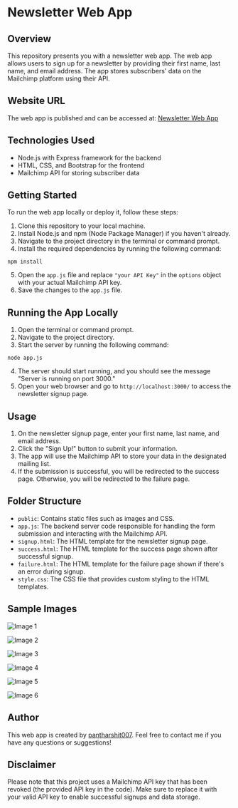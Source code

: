 # Newsletter Web App

## Overview

This repository presents you with a newsletter web app. The web app allows users to sign up for a newsletter by providing their first name, last name, and email address. The app stores subscribers' data on the Mailchimp platform using their API.

## Website URL

The web app is published and can be accessed at: [Newsletter Web App](https://newsletter007.onrender.com/)

## Technologies Used

- Node.js with Express framework for the backend
- HTML, CSS, and Bootstrap for the frontend
- Mailchimp API for storing subscriber data

## Getting Started

To run the web app locally or deploy it, follow these steps:

1. Clone this repository to your local machine.
2. Install Node.js and npm (Node Package Manager) if you haven't already.
3. Navigate to the project directory in the terminal or command prompt.
4. Install the required dependencies by running the following command:

```npm install```

5. Open the `app.js` file and replace `"your API Key"` in the `options` object with your actual Mailchimp API key.
6. Save the changes to the `app.js` file.

## Running the App Locally

1. Open the terminal or command prompt.
2. Navigate to the project directory.
3. Start the server by running the following command:

```node app.js```

4. The server should start running, and you should see the message "Server is running on port 3000."
5. Open your web browser and go to `http://localhost:3000/` to access the newsletter signup page.

## Usage

1. On the newsletter signup page, enter your first name, last name, and email address.
2. Click the "Sign Up!" button to submit your information.
3. The app will use the Mailchimp API to store your data in the designated mailing list.
4. If the submission is successful, you will be redirected to the success page. Otherwise, you will be redirected to the failure page.

## Folder Structure

- `public`: Contains static files such as images and CSS.
- `app.js`: The backend server code responsible for handling the form submission and interacting with the Mailchimp API.
- `signup.html`: The HTML template for the newsletter signup page.
- `success.html`: The HTML template for the success page shown after successful signup.
- `failure.html`: The HTML template for the failure page shown if there's an error during signup.
- `style.css`: The CSS file that provides custom styling to the HTML templates.

## Sample Images

![Image 1](public/Images/img1)

![Image 2](public/Images/img2)

![Image 3](public/Images/img3)

![Image 4](public/Images/img4)

![Image 5](public/Images/img5)

![Image 6](public/Images/img6)

## Author

This web app is created by [pantharshit007](https://github.com/pantharshit007). Feel free to contact me if you have any questions or suggestions!

## Disclaimer

Please note that this project uses a Mailchimp API key that has been revoked (the provided API key in the code). Make sure to replace it with your valid API key to enable successful signups and data storage.
